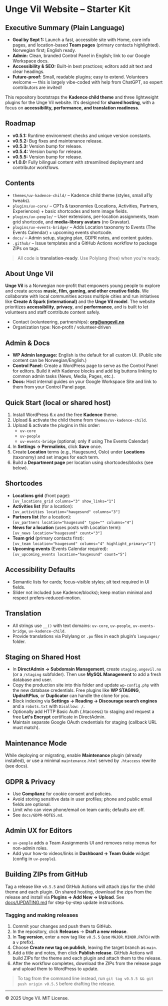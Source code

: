 # Unge Vil Website – Starter Kit

## Executive Summary (Plain Language)
- **Goal by Sept 1:** Launch a fast, accessible site with Home, core info pages, and location-based **Team pages** (primary contacts highlighted). Norwegian first; English ready.
- **Admin:** Clean, branded Control Panel in English; link to our Google Workspace docs.
- **Accessibility & SEO:** Built-in best practices; editors add alt text and clear headings.
- **Future-proof:** Small, readable plugins; easy to extend. Volunteers welcome — this is largely vibe-coded with help from ChatGPT, so expert contributors are invited!


This repository bootstraps the **Kadence child theme** and three lightweight plugins for the Unge Vil website.
It’s designed for **shared hosting**, with a focus on **accessibility, performance, and translation readiness**.

## Roadmap
- **v0.5.1:** Runtime environment checks and unique version constants.
- **v0.5.2:** Bug fixes and maintenance release.
- **v0.5.3:** Version bump for release.
- **v0.5.4:** Version bump for release.
- **v0.5.5:** Version bump for release.
- **v1.0.0:** Fully bilingual content with streamlined deployment and contributor workflows.

## Contents
- `themes/uv-kadence-child/` – Kadence child theme (styles, small a11y tweaks).
- `plugins/uv-core/` – CPTs & taxonomies (Locations, Activities, Partners, Experiences) + basic shortcodes and term image fields.
- `plugins/uv-people/` – User extensions, per-location assignments, team grid shortcode, and **media-library avatars** (no Gravatar).
- `plugins/uv-events-bridge/` – Adds Location taxonomy to Events (The Events Calendar) + upcoming events shortcode.
- `docs/` – Admin setup, staging plan, GDPR notes, and content guides.
- `.github/` – Issue templates and a GitHub Actions workflow to package ZIPs on tags.

> All code is **translation-ready**. Use Polylang (free) when you’re ready.


## About Unge Vil
**Unge Vil** is a Norwegian non‑profit that empowers young people to explore and create across **music, film, gaming, and other creative fields**. 
We collaborate with local communities across multiple cities and run initiatives like **Create A Spark (international)** and the **Unge Vil model**. 
The website prioritizes **accessibility**, **privacy**, and **performance**, and is built to let volunteers and staff contribute content safely.

- Contact (volunteering, partnerships): **org@ungevil.no**
- Organization type: Non‑profit / volunteer‑driven

## Admin & Docs
- **WP Admin language:** English is the default for all custom UI. (Public site content can be Norwegian/English.)
- **Control Panel:** Create a WordPress page to serve as the Control Panel for editors. Build it with Kadence blocks and add big buttons linking to common admin tasks (News, Media, Pages, etc.).
- **Docs:** Host internal guides on your Google Workspace Site and link to them from your Control Panel page.

## Quick Start (local or shared host)
1. Install WordPress 6.x and the free **Kadence** theme.
2. Upload & activate the child theme from `themes/uv-kadence-child`.
3. Upload & activate the plugins in this order:
   - `uv-core`
   - `uv-people`
   - `uv-events-bridge` (optional; only if using The Events Calendar)
4. In **Settings → Permalinks**, click **Save** once.
5. Create **Location** terms (e.g., Haugesund, Oslo) under **Locations** (taxonomy) and set images for each term.
6. Build a **Department page** per location using shortcodes/blocks (see below).

## Shortcodes
- **Locations grid** (front page):  
  `[uv_locations_grid columns="3" show_links="1"]`
- **Activities list** (for a location):  
  `[uv_activities location="haugesund" columns="3"]`
- **Partners list** (for a location):  
  `[uv_partners location="haugesund" type="" columns="4"]`
- **News for a location** (uses posts with Location term):  
  `[uv_news location="haugesund" count="3"]`
- **Team grid** (primary contacts first):  
  `[uv_team location="haugesund" columns="4" highlight_primary="1"]`
- **Upcoming events** (Events Calendar required):  
  `[uv_upcoming_events location="haugesund" count="5"]`

## Accessibility Defaults
- Semantic lists for cards; focus-visible styles; alt text required in UI fields.
- Slider not included (use Kadence/blocks); keep motion minimal and respect prefers-reduced-motion.

## Translation
- All strings use `__()` with text domains: `uv-core`, `uv-people`, `uv-events-bridge`, `uv-kadence-child`.
- Provide translations via Polylang or `.po` files in each plugin’s `languages/` folder.

## Staging on Shared Host
- In **DirectAdmin → Subdomain Management**, create `staging.ungevil.no` (or a `/staging` subfolder). Then use **MySQL Management** to add a fresh database and user.
- Copy the production site into this folder and update `wp-config.php` with the new database credentials. Free plugins like **WP STAGING**, **UpdraftPlus**, or **Duplicator** can handle the clone for you.
- Block indexing via **Settings → Reading → Discourage search engines** and a `robots.txt` with `Disallow: /`.
- Optionally add HTTP Basic Auth (.htaccess) to staging and request a free **Let's Encrypt** certificate in DirectAdmin.
- Maintain separate Google OAuth credentials for staging (callback URL must match).

## Maintenance Mode
While deploying or migrating, enable **Maintenance** plugin (already installed), or use a minimal `maintenance.html` served by `.htaccess` rewrite (see docs).

## GDPR & Privacy
- Use **Complianz** for cookie consent and policies.
- Avoid storing sensitive data in user profiles; phone and public email fields are optional.
- Limit who can view phone/email on team cards; defaults are off.
- See `docs/GDPR-NOTES.md`.

## Admin UX for Editors
- `uv-people` adds a Team Assignments UI and removes noisy menus for non-admin roles.
- Add your how-to videos/links in **Dashboard → Team Guide** widget (config in `uv-people`).

## Building ZIPs from GitHub
Tag a release like `v0.5.5` and GitHub Actions will attach zips for the child theme and each plugin.
On shared hosting, download the zips from the release and install via **Plugins → Add New → Upload**.
See [docs/UPDATING.md](docs/UPDATING.md) for step-by-step update instructions.

### Tagging and making releases
1. Commit your changes and push them to GitHub.
2. In the repository, click **Releases** → **Draft a new release**.
3. In **Tag version**, enter a new tag like `v0.5.5` (use `MAJOR.MINOR.PATCH` with a `v` prefix).
4. Choose **Create new tag on publish**, leaving the target branch as `main`.
5. Add a title and notes, then click **Publish release**. GitHub Actions will build ZIPs for the theme and each plugin and attach them to the release.
6. After the workflow completes, download the ZIPs from the release page and upload them to WordPress to update.

> To tag from the command line instead, run `git tag v0.5.5 && git push origin v0.5.5` before drafting the release.

---
© 2025 Unge Vil. MIT License.
